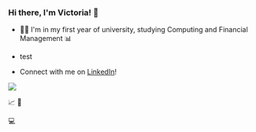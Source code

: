 ### Hi there, I'm Victoria! 👋 

* 👩‍💻 I'm in my first year of university, studying Computing and Financial Management 📊 
* test





* Connect with me on [LinkedIn](https://www.linkedin.com/in/victoria-zhao-/)!

<a href = "https://www.linkedin.com/in/victoria-zhao-/">
<img src="{https://img.shields.io/badge/LinkedIn-0077B5?style=for-the-badge&logo=linkedin&logoColor=white}">
</a>

📈 
📸

💻


<!--
### Hi, I'm Victoria! 👋 
#### Welcome to my GitHub 💻

Welcome to my GitHub ! 👋
**torizz/torizz** is a ✨ _special_ ✨ repository because its `README.md` (this file) appears on your GitHub profile.

Here are some ideas to get you started:

- 🔭 I’m currently working on ...
- 🌱 I’m currently learning ...
- 👯 I’m looking to collaborate on ...
- 🤔 I’m looking for help with ...
- 💬 Ask me about ...
- 📫 How to reach me: ...
- 😄 Pronouns: ...
- ⚡ Fun fact: ...
-->
